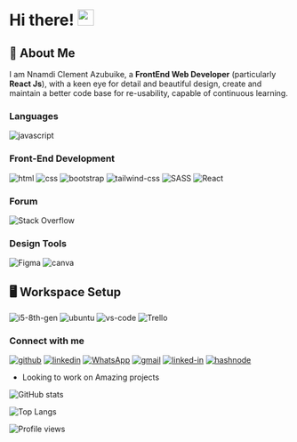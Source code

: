 # Hi there! <img src="https://media.giphy.com/media/hvRJCLFzcasrR4ia7z/giphy.gif" width="29px">

## 🚀 About Me

I am Nnamdi Clement Azubuike, a **FrontEnd Web Developer** (particularly **React Js**), with a keen eye for detail and beautiful design, create and maintain a better code base for re-usability, capable of continuous learning.

### Languages
<!-- 
![php](https://img.shields.io/badge/php-3178C6?style=for-the-badge&logo=php&logoColor=white) -->
![javascript](https://img.shields.io/badge/JavaScript-323330?style=for-the-badge&logo=javascript&logoColor=F7DF1E)
<!-- ![dart](https://img.shields.io/badge/Dart-28B6F6?style=for-the-badge&logo=dart&logoColor=white) -->

### Front-End Development

![html](https://img.shields.io/badge/HTML5-E34F26?style=for-the-badge&logo=html5&logoColor=white)
![css](https://img.shields.io/badge/CSS3-1572B6?style=for-the-badge&logo=css3&logoColor=white)
![bootstrap](https://img.shields.io/badge/Bootstrap-563D7C?style=for-the-badge&logo=bootstrap&logoColor=white)
![tailwind-css](https://img.shields.io/badge/tailwind_css-06B6D4?style=for-the-badge&logo=tailwind-css&logoColor=white)
![SASS](https://img.shields.io/badge/SASS-hotpink.svg?style=for-the-badge&logo=SASS&logoColor=white)
![React](https://img.shields.io/badge/react-%2320232a.svg?style=for-the-badge&logo=react&logoColor=%2361DAFB)

### Forum
![Stack Overflow](https://img.shields.io/badge/-Stackoverflow-FE7A16?style=for-the-badge&logo=stack-overflow&logoColor=white)


### Design Tools

![Figma](https://img.shields.io/badge/figma-%23F24E1E.svg?style=for-the-badge&logo=figma&logoColor=white)
![canva](https://img.shields.io/badge/canva-00C4CC?style=for-the-badge&logo=canva&logoColor=white)

## 🖥️ Workspace Setup

![i5-8th-gen](https://img.shields.io/badge/Intel-Core_i5_8th-0071C5?style=for-the-badge&logo=intel&logoColor=white)
![ubuntu](https://img.shields.io/badge/Ubuntu-0078D6?style=for-the-badge&logo=ubuntu&logoColor=f28532)
![vs-code](https://img.shields.io/badge/VS_Code-gray?style=for-the-badge&logo=Visual-Studio-Code&logoColor=blue)
![Trello](https://img.shields.io/badge/Trello-%23026AA7.svg?style=for-the-badge&logo=Trello&logoColor=white)

### Connect with me 

[![github](https://img.shields.io/badge/GitHub-000000?style=for-the-badge&logo=GitHub&logoColor=white)](https://github.com/iamclement1)
[![linkedin](https://img.shields.io/badge/LinkedIn-0077B5?style=for-the-badge&logo=LinkedIn&logoColor=white)](https://www.linkedin.com/in/clementnnamdi/)
[![WhatsApp](https://img.shields.io/badge/WhatsApp-25D366?style=for-the-badge&logo=whatsapp&logoColor=white)](https://wa.me/+2347034947199)
[![gmail](https://img.shields.io/badge/Gmail-D14836?style=for-the-badge&logo=Gmail&logoColor=white)](mailto:iamnnamdiclement@gmail.com)
[![linked-in](https://img.shields.io/badge/twitter-0077B5?style=for-the-badge&logo=twitter&logoColor=white)](https://twitter.com/_iamclement_)
[![hashnode](https://img.shields.io/badge/hashnode-111827?style=for-the-badge&logo=hashnode&logoColor=blue)](https://hashnode.com/@iamclement)
<!-- [![instagram](https://img.shields.io/badge/Instagram-E4405F?style=for-the-badge&logo=instagram&logoColor=white)](https://www.instagram.com/farvyy/) -->
<!-- [![Discord](https://img.shields.io/badge/%3CServer%3E-%237289DA.svg?style=for-the-badge&logo=discord&logoColor=white)]( -->



- Looking to work on Amazing projects


<!-- [<img src='https://cdn.jsdelivr.net/npm/simple-icons@3.0.1/icons/github.svg' alt='github' height='18'>](https://github.com/iamclement1)  [<img src='https://cdn.jsdelivr.net/npm/simple-icons@3.0.1/icons/instagram.svg' alt='instagram' height='18'>](https://www.instagram.com/iamclement_/)  [<img src='https://cdn.jsdelivr.net/npm/simple-icons@3.0.1/icons/twitter.svg' alt='twitter' height='18'>](https://twitter.com/_iamclement_) -->


![GitHub stats](https://github-readme-stats.vercel.app/api?username=iamclement1&show_icons=true)  


![Top Langs](https://github-readme-stats.vercel.app/api/top-langs/?username=iamclement1&layout=compact)

![Profile views](https://gpvc.arturio.dev/iamclement1)  
